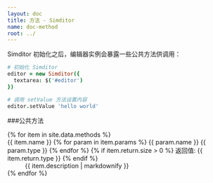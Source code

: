 ```yaml
---
layout: doc
title: 方法 - Simditor
name: doc-method
root: ../
---
```


Simditor 初始化之后，编辑器实例会暴露一些公共方法供调用：

```coffee
# 初始化 Simditor
editor = new Simditor({
  textarea: $('#editor')
})

# 调用 setValue 方法设置内容
editor.setValue 'hello world'
```

###公共方法

<dl class="doc-methods">
  {% for item in site.data.methods %}
    <dt id="anchor-{{ item.name }}">
      <!--<span class="icon fa fa-caret-down"></span>-->
      <span class="name">{{ item.name }}</span>
      <span class="params">
        {% for param in item.params %}
          <span class="param">
            <span class="param-name">{{ param.name }}</span>
            <span class="param-type">{{ param.type }}</span>
          </span>
        {% endfor %}
      </span>
      {% if item.return.size > 0 %}
      <span class="return">返回值: {{ item.return.type }}</span>
      {% endif %}
    </dt>
    <dd class="expand">
      {{ item.description | markdownify }}
    </dd>
  {% endfor %}
</dl>
